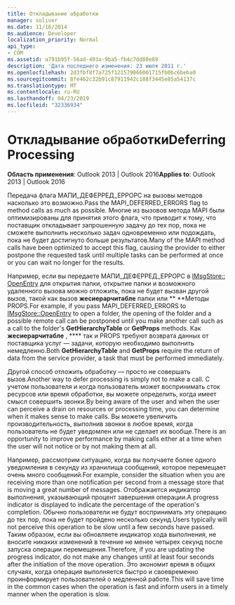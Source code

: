 ```yaml
---
title: Откладывание обработки
manager: soliver
ms.date: 11/16/2014
ms.audience: Developer
localization_priority: Normal
api_type:
- COM
ms.assetid: a791b95f-56ad-493a-9ba5-fb4c7dd80e89
description: 'Дата последнего изменения: 23 июля 2011 г.'
ms.openlocfilehash: 2d3fbf8f7a725f121579066001715fb0bc6beba0
ms.sourcegitcommit: 8fe462c32b91c87911942c188f3445e85a54137c
ms.translationtype: MT
ms.contentlocale: ru-RU
ms.lasthandoff: 04/23/2019
ms.locfileid: "32336934"
---
```

# <a name="deferring-processing"></a><span data-ttu-id="c7cfb-103">Откладывание обработки</span><span class="sxs-lookup"><span data-stu-id="c7cfb-103">Deferring Processing</span></span>

  
  
<span data-ttu-id="c7cfb-104">**Область применения**: Outlook 2013 | Outlook 2016</span><span class="sxs-lookup"><span data-stu-id="c7cfb-104">**Applies to**: Outlook 2013 | Outlook 2016</span></span> 
  
<span data-ttu-id="c7cfb-105">Передача флага МАПИ_ДЕФЕРРЕД_ЕРРОРС на вызовы методов насколько это возможно.</span><span class="sxs-lookup"><span data-stu-id="c7cfb-105">Pass the MAPI_DEFERRED_ERRORS flag to method calls as much as possible.</span></span> <span data-ttu-id="c7cfb-106">Многие из вызовов метода MAPI были оптимизированы для принятия этого флага, что приводит к тому, что поставщик откладывает запрошенную задачу до тех пор, пока не сможете выполнить несколько задач одновременно или подождать, пока не будет достигнуто больше результатов.</span><span class="sxs-lookup"><span data-stu-id="c7cfb-106">Many of the MAPI method calls have been optimized to accept this flag, causing the provider to either postpone the requested task until multiple tasks can be performed at once or you can wait no longer for the results.</span></span>
  
<span data-ttu-id="c7cfb-107">Например, если вы передаете МАПИ_ДЕФЕРРЕД_ЕРРОРС в [IMsgStore:: OpenEntry](imsgstore-openentry.md) для открытия папки, открытие папки и возможного удаленного вызова можно отложить, пока не будет вызван другой вызов, такой как вызов **жесиерарчитабле** папки или \*\* \*\*Методы PROPS.</span><span class="sxs-lookup"><span data-stu-id="c7cfb-107">For example, if you pass MAPI_DEFERRED_ERRORS to [IMsgStore::OpenEntry](imsgstore-openentry.md) to open a folder, the opening of the folder and a possible remote call can be postponed until you make another call such as a call to the folder's **GetHierarchyTable** or **GetProps** methods.</span></span> <span data-ttu-id="c7cfb-108">Как **жесиерарчитабле** , \*\*\*\* так и PROPS требуют возврата данных от поставщика услуг — задачи, которую необходимо выполнить немедленно.</span><span class="sxs-lookup"><span data-stu-id="c7cfb-108">Both **GetHierarchyTable** and **GetProps** require the return of data from the service provider, a task that must be performed immediately.</span></span> 
  
<span data-ttu-id="c7cfb-109">Другой способ отложить обработку — просто не совершать вызов.</span><span class="sxs-lookup"><span data-stu-id="c7cfb-109">Another way to defer processing is simply not to make a call.</span></span> <span data-ttu-id="c7cfb-110">С учетом пользователя и когда пользователь может воспринимать сток ресурсов или время обработки, вы можете определить, когда имеет смысл совершить звонки.</span><span class="sxs-lookup"><span data-stu-id="c7cfb-110">By being aware of the user and when the user can perceive a drain on resources or processing time, you can determine when it makes sense to make calls.</span></span> <span data-ttu-id="c7cfb-111">Вы можете увеличить производительность, выполнив звонки в любое время, когда пользователь не будет уведомлен или не сделает их вообще.</span><span class="sxs-lookup"><span data-stu-id="c7cfb-111">There is an opportunity to improve performance by making calls either at a time when the user will not notice or by not making them at all.</span></span>
  
<span data-ttu-id="c7cfb-112">Например, рассмотрим ситуацию, когда вы получаете более одного уведомления в секунду из хранилища сообщений, которое перемещает очень много сообщений.</span><span class="sxs-lookup"><span data-stu-id="c7cfb-112">For example, consider the situation when you are receiving more than one notification per second from a message store that is moving a great number of messages.</span></span> <span data-ttu-id="c7cfb-113">Отображается индикатор выполнения, указывающий процент завершения операции.</span><span class="sxs-lookup"><span data-stu-id="c7cfb-113">A progress indicator is displayed to indicate the percentage of the operation's completion.</span></span> <span data-ttu-id="c7cfb-114">Обычно пользователи не будут воспринимать эту операцию до тех пор, пока не будет пройдено несколько секунд.</span><span class="sxs-lookup"><span data-stu-id="c7cfb-114">Users typically will not perceive this operation to be slow until a few seconds have passed.</span></span> <span data-ttu-id="c7cfb-115">Таким образом, если вы обновляете индикатор хода выполнения, не вносите никаких изменений в течение не менее четырех секунд после запуска операции перемещения.</span><span class="sxs-lookup"><span data-stu-id="c7cfb-115">Therefore, if you are updating the progress indicator, do not make any changes until at least four seconds after the initiation of the move operation.</span></span> <span data-ttu-id="c7cfb-116">Это экономит время в общих случаях, когда операция выполняется быстро и своевременно проинформирует пользователей о медленной работе.</span><span class="sxs-lookup"><span data-stu-id="c7cfb-116">This will save time in the common cases when the operation is fast and inform users in a timely manner when the operation is slow.</span></span>
  

